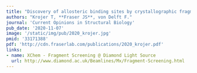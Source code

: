 ```yaml
---
title: "Discovery of allosteric binding sites by crystallographic fragment screening."
authors: "Krojer T, **Fraser JS**, von Delft F."
journal: 'Current Opinions in Structural Biology'
pub_date: '2020-11-07'
image: '/static/img/pub/2020_krojer.jpg'
pmid: '33171388'
pdf: 'http://cdn.fraserlab.com/publications/2020_krojer.pdf'
links:
- name: XChem - Fragment Screening @ Diamond Light Source
  url: http://www.diamond.ac.uk/Beamlines/Mx/Fragment-Screening.html
---
```

